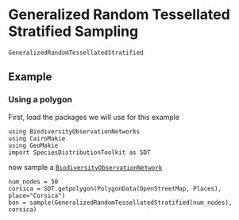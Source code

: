 # Generalized Random Tessellated Stratified Sampling

```@docs; canonical=false
GeneralizedRandomTessellatedStratified
```

## Example 

### Using a polygon 

First, load the packages we will use for this example

```@example 1
using BiodiversityObservationNetworks 
using CairoMakie
using GeoMakie
import SpeciesDistributionToolkit as SDT
```

now sample a [`BiodiversityObservationNetwork`](@ref)

```@example 1
num_nodes = 50
corsica = SDT.getpolygon(PolygonData(OpenStreetMap, Places), place="Corsica")
bon = sample(GeneralizedRandomTessellatedStratified(num_nodes), corsica)
```

